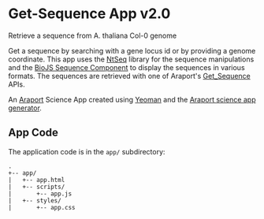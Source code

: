# Get-Sequence App v2.0

Retrieve a sequence from A. thaliana Col-0 genome

Get a sequence by searching with a gene locus id or by providing a genome coordinate. This app uses the [NtSeq](https://github.com/keithwhor/NtSeq) library for the sequence manipulations and the [BioJS Sequence Component](https://cdn.rawgit.com/calipho-sib/sequence-viewer/master/examples/index.html) to display the sequences in various formats. The sequences are retrieved with one of Araport's [Get_Sequence](https://github.com/Arabidopsis-Information-Portal/Get_Sequence_API) APIs. 

An [Araport](http://www.araport.org) Science App created using [Yeoman](http://yeoman.io)
and the [Araport science app generator](https://www.npmjs.org/package/generator-aip-science-app).

## App Code

The application code is in the `app/` subdirectory:

```
.
+-- app/
|   +-- app.html
|   +-- scripts/
|       +-- app.js
|   +-- styles/
|       +-- app.css

```

